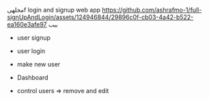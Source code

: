 مخلهىf
login and signup web app
https://github.com/ashrafmo-1/full-signUpAndLogin/assets/124946844/29896c0f-cb03-4a42-b522-ea160e3afe97
ببب
- user signup

- user login

- make new user

- Dashboard

- control users => remove and edit
